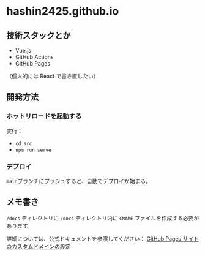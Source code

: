 # hashin2425.github.io

## 技術スタックとか

- Vue.js
- GitHub Actions
- GitHub Pages

（個人的には React で書き直したい）

## 開発方法

### ホットリロードを起動する

実行：

- `cd src`
- `npm run serve`

### デプロイ

`main`ブランチにプッシュすると、自動でデプロイが始まる。

## メモ書き

`/docs` ディレクトリに `/docs` ディレクトリ内に `CNAME` ファイルを作成する必要があります。

詳細については、公式ドキュメントを参照してください：
[GitHub Pages サイトのカスタムドメインの設定](https://docs.github.com/ja/pages/configuring-a-custom-domain-for-your-github-pages-site/managing-a-custom-domain-for-your-github-pages-site)
